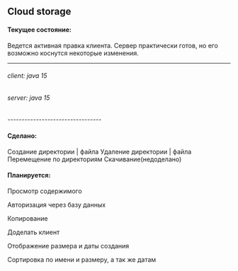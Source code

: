 <h2>Cloud storage</h2>

<h4>Текущее состояние:</h4>
Ведется активная правка клиента. Сервер практически готов, но его возможно коснутся некоторые изменения.




----------------------------
<h6>client: java 15</h6>
<h6>server: java 15</h6>
---------------------------------
<h4>Сделано:</h4>
Создание директории | файла
Удаление директории | файла
Перемещение по директориям
Скачивание(недоделано)

<h4>Планируется:</h4>

Просмотр содержимого

Авторизация через базу данных

Копирование


Доделать клиент

Отображение размера и даты создания

Сортировка по имени и размеру, а так же датам